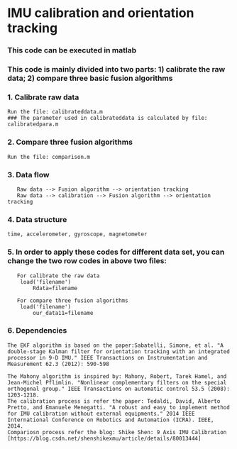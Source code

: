# IMU calibration and orientation tracking

### This code can be executed in matlab

### This code is mainly divided into two parts: 1) calibrate the raw data; 2) compare three basic fusion algorithms

### 1. Calibrate raw data
	Run the file: calibrateddata.m
    ### The parameter used in calibrateddata is calculated by file: calibratedpara.m


### 2. Compare three fusion algorithms
	Run the file: comparison.m


### 3. Data flow

       Raw data --> Fusion algorithm --> orientation tracking
       Raw data --> calibration --> Fusion algorithm --> orientation tracking

### 4. Data structure
	time, accelerometer, gyroscope, magnetometer 


### 5. In order to apply these codes for different data set, you can change the two row codes in above two files:

       For calibrate the raw data
		load('filename')
      		Rdata=filename

       For compare three fusion algorithms
		load('filename')
     		our_data11=filename
### 6. Dependencies

	The EKF algorithm is based on the paper:Sabatelli, Simone, et al. "A double-stage Kalman filter for orientation tracking with an integrated processor in 9-D IMU." IEEE Transactions on Instrumentation and Measurement 62.3 (2012): 590-598
	
	The Mahony algorithm is inspired by: Mahony, Robert, Tarek Hamel, and Jean-Michel Pflimlin. "Nonlinear complementary filters on the special orthogonal group." IEEE Transactions on automatic control 53.5 (2008): 1203-1218.
	The calibration process is refer the paper: Tedaldi, David, Alberto Pretto, and Emanuele Menegatti. "A robust and easy to implement method for IMU calibration without external equipments." 2014 IEEE International Conference on Robotics and Automation (ICRA). IEEE, 2014.
	Compariosn process refer the blog: Shike Shen: 9 Axis IMU Calibration [https://blog.csdn.net/shenshikexmu/article/details/80013444]


